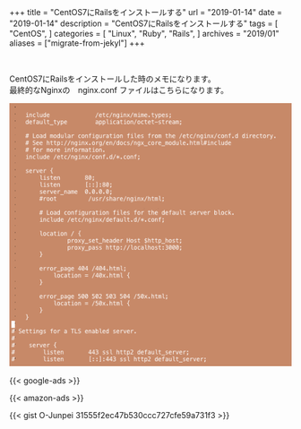 +++
title = "CentOS7にRailsをインストールする"
url = "2019-01-14"
date = "2019-01-14"
description = "CentOS7にRailsをインストールする"
tags = [
  "CentOS",
]
categories = [
    "Linux",
    "Ruby",
    "Rails",
]
archives = "2019/01"
aliases = ["migrate-from-jekyl"]
+++

<br>

CentOS7にRailsをインストールした時のメモになります。  
最終的なNginxの　nginx.conf ファイルはこちらになります。

![alt](1.png)

<!-- Google Ads -->
{{< google-ads >}}

<!-- Amazon Ads -->
{{< amazon-ads >}}

{{< gist O-Junpei 31555f2ec47b530ccc727cfe59a731f3 >}}
